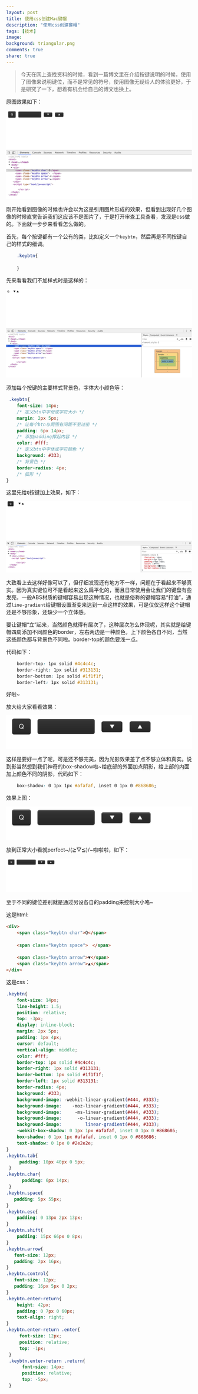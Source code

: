 ```yaml
---
layout: post
title: 使用css创建Mac键帽
description: "使用css创建键帽"
tags: [技术]
image:
background: triangular.png
comments: true
share: true
---
```


> 今天在网上查找资料的时候，看到一篇博文里在介绍按键说明的时候，使用了图像来说明键位，而不是常见的符号，使用图像无疑给人的体验更好，于是研究了一下，想着有机会给自己的博文也换上。

原图效果如下：

![img](/images/article/2016-4-5/1.png)

<!-- more -->

刚开始看到图像的时候也许会以为这是引用图片形成的效果，但看到出现好几个图像的时候直觉告诉我们这应该不是图片了，于是打开审查工具查看，发现是css做的。下面就一步步来看看怎么做的。


首先，每个按键都有一个公有的类，比如定义一个```keybtn```，然后再是不同按键自己的样式的细调。

```css
	.keybtn{

	}
```

先来看看我们不加样式时是这样的：

![img](/images/article/2016-4-5/2.png)

添加每个按键的主要样式背景色，字体大小颜色等：

```css
 .keybtn{
    font-size: 14px;
    /* 定义btn中字母或字符大小 */
    margin: 2px 5px;
    /* 让每个btn与周围有间距不至过密 */
    padding: 6px 14px;
    /* 添加padding撑起内容 */
    color: #fff;
    /* 定义btn中字体或字符颜色 */
    background: #333;
    /* 背景色 */
    border-radius: 4px;
    /* 弧形 */
}
```

这里先给```Q```按键加上效果，如下：

![img](/images/article/2016-4-5/3.png)

大致看上去这样好像可以了，但仔细发现还有地方不一样，问题在于看起来不够真实。因为真实键位可不是看起来这么扁平化的，而且日常使用会让我们的键盘有些发亮，一般ABS材质的键帽容易出现这种情况，也就是俗称的键帽容易“打油”，通过```line-gradient```给键帽设置渐变来达到一点这样的效果，可是仅仅这样这个键帽还是不够形象，还缺少一个立体感。

要让键帽“立”起来，当然颜色就得有层次了，这种层次怎么体现呢，其实就是给键帽四周添加不同颜色的border，左右两边是一种颜色，上下颜色各自不同，当然这些颜色都与背景色不同啦。border-top的颜色要浅一点。

代码如下：

```css
    border-top: 1px solid #4c4c4c;
    border-right: 1px solid #313131;
    border-bottom: 1px solid #1f1f1f;
    border-left: 1px solid #313131;
```

好啦~

放大给大家看看效果：

![img](/images/article/2016-4-5/4.png)

这样是要好一点了呢，可是还不够完美，因为光影效果差了点不够立体和真实。说到影当然想到我们神奇的box-shadow啦~给底部的外面加点阴影，给上部的内面加上颜色不同的阴影，代码如下：

```css
	box-shadow: 0 1px 1px #afafaf, inset 0 1px 0 #868686;
```

效果上图：

![img](/images/article/2016-4-5/5.png)

放到正常大小看就perfect~\/(≧▽≦)/~啦啦啦，如下：

![img](/images/article/2016-4-5/6.png)

至于不同的键位差别就是通过另设各自的padding来控制大小咯~

这是html:

```html
<div>
    <span class="keybtn char">Q</span>

    <span class="keybtn space">　</span>

    <span class="keybtn arrow">▼</span>
    <span class="keybtn arrow">▲</span>
</div>
```

这是css：

```css
.keybtn{
    font-size: 14px;
    line-height: 1.5;
    position: relative;
    top: -3px;
    display: inline-block;
    margin: 2px 5px;
    padding: 1px 4px;
    cursor: default;
    vertical-align: middle;
    color: #fff;
    border-top: 1px solid #4c4c4c;
    border-right: 1px solid #313131;
    border-bottom: 1px solid #1f1f1f;
    border-left: 1px solid #313131;
    border-radius: 4px;
    background: #333;
    background-image: -webkit-linear-gradient(#444, #333);
    background-image:    -moz-linear-gradient(#444, #333);
    background-image:     -ms-linear-gradient(#444, #333);
    background-image:      -o-linear-gradient(#444, #333);
    background-image:         linear-gradient(#444, #333);
    -webkit-box-shadow: 0 1px 1px #afafaf, inset 0 1px 0 #868686;
    box-shadow: 0 1px 1px #afafaf, inset 0 1px 0 #868686;
    text-shadow: 0 1px 0 #2e2e2e;
}
.keybtn.tab{
     padding: 10px 40px 0 5px;
 }
.keybtn.char{
      padding: 6px 14px;
 }
.keybtn.space{
   padding: 5px 55px;
}
.keybtn.esc{
    padding: 0 13px 2px 13px;
}
.keybtn.shift{
    padding: 15px 66px 0 8px;
}
.keybtn.arrow{
   font-size: 12px;
   padding: 2px 16px;
}
.keybtn.control{
   font-size: 12px;
   padding: 16px 5px 0 2px;
}
.keybtn.enter-return{
    height: 42px;
    padding: 0 7px 0 60px;
    text-align: right;
}
.keybtn.enter-return .enter{
     font-size: 12px;
     position: relative;
     top: -1px;
 }
 .keybtn.enter-return .return{
      font-size: 14px;
      position: relative;
      top: -5px;
 }
```